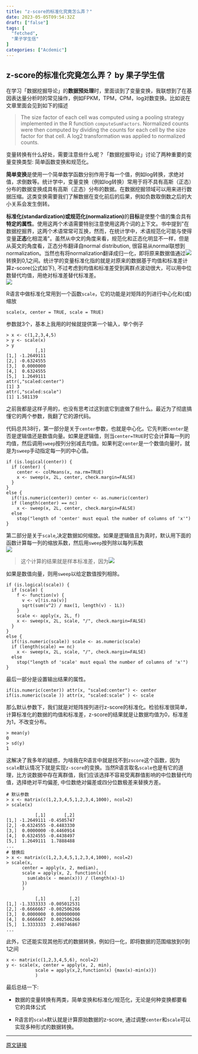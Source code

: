 ```yaml
---
title: "z-score的标准化究竟怎么弄？"
date: 2023-05-05T09:54:32Z
draft: ["false"]
tags: [
  "fetched",
  "果子学生信"
]
categories: ["Acdemic"]
---
```

z-score的标准化究竟怎么弄？ by 果子学生信
------
<div><section><p>在学习「数据挖掘导论」的<strong>数据预处理</strong>时，里面谈到了变量变换，我联想到了在基因表达量分析时的常见操作，例如FPKM，TPM，CPM，log对数变换。比如说在文章里面会见到如下的描述</p><blockquote><p>The size factor of each cell was computed using a pooling strategy implemented in the R function <code>computeSumFactors</code>. Normalized counts were then computed by dividing the counts for each cell by the size factor for that cell. A log2 transformation was applied to normalized counts.</p></blockquote><p>变量转换有什么好处，需要注意些什么呢？「数据挖掘导论」讨论了两种重要的变量变换类型: 简单函数变换和规范化。</p><p><strong>简单变换</strong>是使用一个简单数学函数分别作用于每一个值，例如log转换，求绝对值，求倒数等。统计学中，变量变换（例如log转换）常用于将不具有高斯（正态）分布的数据变换成具有高斯（正态）分布的数据。在数据挖掘领域可以用来进行数据压缩。这类变换需要我们了解数据在变化前后的后果，例如负数取倒数之后的大小关系会发生倒转。</p><p><strong>标准化(standardization)或规范化(normalization)</strong>的<strong>目标</strong>是使整个值的集合具有<strong>特定的属性</strong>。使用这两个术语需要特别注意使用这两个词的上下文。书中提到"在数据挖掘界，这两个术语常常可互换，然而，在统计学中，术语规范化可能与使得变量<strong>正态</strong>化相混淆"。虽然从中文的角度来看，规范化和正态化明显不一样，但是从英文的角度看，正态分布翻译自normal distribution, 很容易从normal联想到normalization。当然也有将normalization翻译成归一化，即将原来数据值通过<span><img data-ratio="0.13771186440677965" data-src="https://mmbiz.qpic.cn/mmbiz_png/NDy5aEnReX1yDWQl9zrEiaMcianFISRpG1EwcReoBUq64LYj73FzictMpr9Zqfdfr0NcjetibJjIxF20aqibI1Bf4ag/640?wx_fmt=png" data-type="png" data-w="472" src="https://mmbiz.qpic.cn/mmbiz_png/NDy5aEnReX1yDWQl9zrEiaMcianFISRpG1EwcReoBUq64LYj73FzictMpr9Zqfdfr0NcjetibJjIxF20aqibI1Bf4ag/640?wx_fmt=png"></span>转换到0,1之间。统计学的变量标准化指的就是对原来的数据基于均值和标准差计算z-score(公式如下), 不过考虑到均值和标准差受到离群点波动很大，可以用中位数替代均值，用绝对标准差替代标准差。<br><span><span><img data-ratio="0.4385026737967914" data-src="https://mmbiz.qpic.cn/mmbiz_png/NDy5aEnReX1yDWQl9zrEiaMcianFISRpG1SUpPteSHMficvZRITBeKQfcNicKJcsicARRJNiaYjFEF4qyop8h5rEhadQ/640?wx_fmt=png" data-type="png" data-w="187" src="https://mmbiz.qpic.cn/mmbiz_png/NDy5aEnReX1yDWQl9zrEiaMcianFISRpG1SUpPteSHMficvZRITBeKQfcNicKJcsicARRJNiaYjFEF4qyop8h5rEhadQ/640?wx_fmt=png"></span></span></p><p>R语言中做标准化常用到一个函数<code>scale</code>，它的功能是对矩阵的列进行中心化和(或)缩放</p><pre><code>scale(x, center = TRUE, scale = TRUE)<br></code></pre><p>参数就3个，基本上我用的时候就提供第一个输入，举个例子</p><pre><code>&gt; x &lt;- c(<span>1</span>,<span>2</span>,<span>3</span>,<span>4</span>,<span>5</span>)<br>&gt; y &lt;- scale(x)<br>&gt; y<br>           [,<span>1</span>]<br>[<span>1</span>,] -<span>1.2649111</span><br>[<span>2</span>,] -<span>0.6324555</span><br>[<span>3</span>,]  <span>0.0000000</span><br>[<span>4</span>,]  <span>0.6324555</span><br>[<span>5</span>,]  <span>1.2649111</span><br>attr(,<span>"scaled:center"</span>)<br>[<span>1</span>] <span>3</span><br>attr(,<span>"scaled:scale"</span>)<br>[<span>1</span>] <span>1.581139</span><br></code></pre><p>之前我都是这样子用的，也没有思考过这到底它到底做了些什么。最近为了彻底搞懂它的两个参数，我翻了它的源代码。</p><p>代码总共38行，第一部分是关于<code>center</code>参数，也就是中心化。它先判断<code>center</code>是否是逻辑值还是数值向量。如果是逻辑值，则当<code>center=TRUE</code>时它会计算每一列的均值，然后调用<code>sweep</code>按列分别减去均值。如果判定<code>center</code>是一个数值向量时，就是为<code>sweep</code>手动指定每一列的中心值。</p><pre><code><span>if</span> (is.logical(center)) {<br>  <span>if</span> (center) {<br>    center &lt;- colMeans(x, na.rm=<span>TRUE</span>)<br>    x &lt;- sweep(x, <span>2L</span>, center, check.margin=<span>FALSE</span>)<br>  }<br>}<br><span>else</span> {<br>  <span>if</span>(!is.numeric(center)) center &lt;- as.numeric(center)<br>  <span>if</span> (length(center) == nc)<br>    x &lt;- sweep(x, <span>2L</span>, center, check.margin=<span>FALSE</span>)<br>  <span>else</span><br>    <span>stop</span>(<span>"length of 'center' must equal the number of columns of 'x'"</span>)<br>}<br></code></pre><p>第二部分是关于<code>scale</code>,决定数据如何缩放。如果是逻辑值且为真时，默认用下面的函数计算每一列的缩放系数，然后用<code>sweep</code>按列除以每列系数<br><span><span><img data-ratio="0.6373056994818653" data-src="https://mmbiz.qpic.cn/mmbiz_png/NDy5aEnReX1yDWQl9zrEiaMcianFISRpG1HSNzslrvic4jgic0cvBqutnDSyvJaEtvAC8eobFua7ibIHKQvN9R0j1XQ/640?wx_fmt=png" data-type="png" data-w="193" src="https://mmbiz.qpic.cn/mmbiz_png/NDy5aEnReX1yDWQl9zrEiaMcianFISRpG1HSNzslrvic4jgic0cvBqutnDSyvJaEtvAC8eobFua7ibIHKQvN9R0j1XQ/640?wx_fmt=png"></span></span></p><blockquote><p>这个计算的结果就是样本标准差，因为<span><img data-ratio="0.4236111111111111" data-src="https://mmbiz.qpic.cn/mmbiz_png/NDy5aEnReX1yDWQl9zrEiaMcianFISRpG1hsJPQA2ZicN5ibsxRiakkmz2BZIvkK7jNLCAPG9uGxGEpDkCuxDN9eQbA/640?wx_fmt=png" data-type="png" data-w="144" src="https://mmbiz.qpic.cn/mmbiz_png/NDy5aEnReX1yDWQl9zrEiaMcianFISRpG1hsJPQA2ZicN5ibsxRiakkmz2BZIvkK7jNLCAPG9uGxGEpDkCuxDN9eQbA/640?wx_fmt=png"></span></p></blockquote><p>如果是数值向量，则用<code>sweep</code>以给定数值按列相除。</p><pre><code><span>if</span> (is.logical(scale)) {<br>  <span>if</span> (scale) {<br>    f &lt;- <span>function</span>(v) {<br>      v &lt;- v[!is.na(v)]<br>      sqrt(sum(v^<span>2</span>) / max(<span>1</span>, length(v) - <span>1L</span>))<br>    }<br>    scale &lt;- apply(x, <span>2L</span>, f)<br>    x &lt;- sweep(x, <span>2L</span>, scale, <span>"/"</span>, check.margin=<span>FALSE</span>)<br>  }<br>}<br><span>else</span> {<br>  <span>if</span>(!is.numeric(scale)) scale &lt;- as.numeric(scale)<br>  <span>if</span> (length(scale) == nc)<br>    x &lt;- sweep(x, <span>2L</span>, scale, <span>"/"</span>, check.margin=<span>FALSE</span>)<br>  <span>else</span><br>    <span>stop</span>(<span>"length of 'scale' must equal the number of columns of 'x'"</span>)<br>}<br></code></pre><p>最后一部分是设置输出结果的属性。</p><pre><code><span>if</span>(is.numeric(center)) attr(x, <span>"scaled:center"</span>) &lt;- center<br><span>if</span>(is.numeric(scale )) attr(x, <span>"scaled:scale"</span> ) &lt;- scale<br></code></pre><p>那么默认参数下，我们就是对矩阵按列进行z-score的标准化。检验标准很简单，计算标准化的数据的均值和标准差，z-score的结果就是让数据均值为0，标准差为1，不改变分布。</p><pre><code>&gt; mean(y)<br><span>0</span><br>&gt; sd(y)<br><span>1</span><br></code></pre><p>这解决了我多年的疑惑，为啥我在R语言中就是找不到<code>zscore</code>这个函数，因为<code>scale</code>默认情况下就是实现<code>z-score</code>的变换。当然R语言取名<code>scale</code>也是有它的道理，比方说数据中存在离群值，我们应该选择不容易受离群值影响的中位数替代均值，选择绝对平均偏差, 中位数绝对偏差或四分位数极差来替换方差。</p><pre><code><span># 默认参数</span><br>&gt; x &lt;- matrix(c(<span>1</span>,<span>2</span>,<span>3</span>,<span>4</span>,<span>5</span>,<span>1</span>,<span>2</span>,<span>3</span>,<span>4</span>,<span>1000</span>), ncol=<span>2</span>)<br>&gt; scale(x)<br><br>           [,<span>1</span>]       [,<span>2</span>]<br>[<span>1</span>,] -<span>1.2649111</span> -<span>0.4505747</span><br>[<span>2</span>,] -<span>0.6324555</span> -<span>0.4483330</span><br>[<span>3</span>,]  <span>0.0000000</span> -<span>0.4460914</span><br>[<span>4</span>,]  <span>0.6324555</span> -<span>0.4438497</span><br>[<span>5</span>,]  <span>1.2649111</span>  <span>1.7888488</span><br><span>...</span><br><span># 替换后</span><br>&gt; x &lt;- matrix(c(<span>1</span>,<span>2</span>,<span>3</span>,<span>4</span>,<span>5</span>,<span>1</span>,<span>2</span>,<span>3</span>,<span>4</span>,<span>1000</span>), ncol=<span>2</span>)<br>&gt; scale(x, <br>      center = apply(x, <span>2</span>, median),<br>      scale = apply(x, <span>2</span>, <span>function</span>(x){<br>        sum(abs(x - mean(x))) / (length(x)-<span>1</span>)<br>      })<br>      )<br><br>           [,<span>1</span>]         [,<span>2</span>]<br>[<span>1</span>,] -<span>1.3333333</span> -<span>0.005012531</span><br>[<span>2</span>,] -<span>0.6666667</span> -<span>0.002506266</span><br>[<span>3</span>,]  <span>0.0000000</span>  <span>0.000000000</span><br>[<span>4</span>,]  <span>0.6666667</span>  <span>0.002506266</span><br>[<span>5</span>,]  <span>1.3333333</span>  <span>2.498746867</span><br><span>...</span><br></code></pre><p>此外，它还能实现其他形式的数据转换，例如归一化，即将数据的范围缩放到0到1之间</p><pre><code>x &lt;- matrix(c(<span>1</span>,<span>2</span>,<span>3</span>,<span>4</span>,<span>5</span>,<span>6</span>), ncol=<span>2</span>)<br>y &lt;- scale(x, center = apply(x, <span>2</span>, min), <br>           scale = apply(x,<span>2</span>,<span>function</span>(x) {max(x)-min(x)})<br>           )<br></code></pre><p>最后总结一下:</p><ul><li><p><span>数据的变量转换有两类，简单变换和标准化/规范化，无论是何种变换都要看它的具体公式</span></p></li><li><p>R语言的<code>scale</code>默认就是计算原始数据的z-score, 通过调整<code>center</code>和<code>scale</code>可以实现多种形式的数据转换。</p></li></ul></section></div>  
<hr>
<a href="https://mp.weixin.qq.com/s/TsZR4f-1U8ZpIBhcFtV6tg",target="_blank" rel="noopener noreferrer">原文链接</a>
